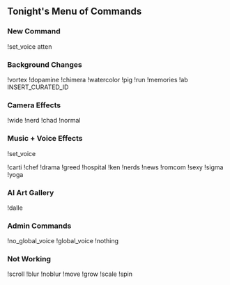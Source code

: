 ## Tonight's Menu of Commands

### New Command

!set_voice atten

### Background Changes

!vortex
!dopamine
!chimera
!watercolor
!pig
!run
!memories
!ab INSERT_CURATED_ID

### Camera Effects

!wide
!nerd
!chad
!normal

### Music + Voice Effects

!set_voice

!carti
!chef
!drama
!greed
!hospital
!ken
!nerds
!news
!romcom
!sexy
!sigma
!yoga

### AI Art Gallery

!dalle

### Admin Commands

!no_global_voice
!global_voice
!nothing

### Not Working

!scroll
!blur
!noblur
!move
!grow
!scale
!spin



